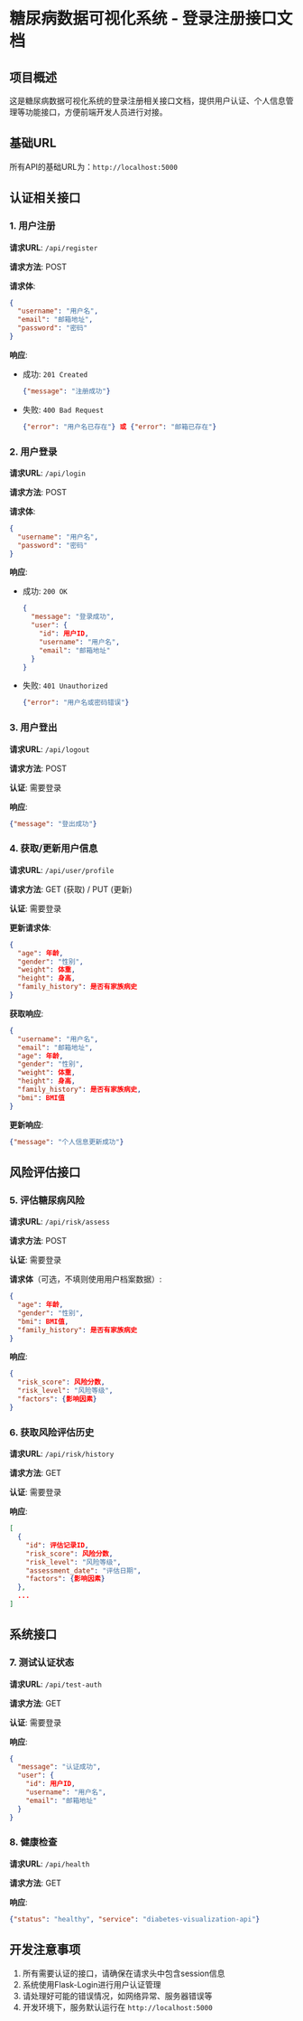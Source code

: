 # 糖尿病数据可视化系统 - 登录注册接口文档

## 项目概述

这是糖尿病数据可视化系统的登录注册相关接口文档，提供用户认证、个人信息管理等功能接口，方便前端开发人员进行对接。

## 基础URL

所有API的基础URL为：`http://localhost:5000`

## 认证相关接口

### 1. 用户注册

**请求URL**: `/api/register`

**请求方法**: POST

**请求体**: 
```json
{
  "username": "用户名",
  "email": "邮箱地址",
  "password": "密码"
}
```

**响应**: 
- 成功: `201 Created`
  ```json
  {"message": "注册成功"}
  ```
- 失败: `400 Bad Request`
  ```json
  {"error": "用户名已存在"} 或 {"error": "邮箱已存在"}
  ```

### 2. 用户登录

**请求URL**: `/api/login`

**请求方法**: POST

**请求体**: 
```json
{
  "username": "用户名",
  "password": "密码"
}
```

**响应**: 
- 成功: `200 OK`
  ```json
  {
    "message": "登录成功",
    "user": {
      "id": 用户ID,
      "username": "用户名",
      "email": "邮箱地址"
    }
  }
  ```
- 失败: `401 Unauthorized`
  ```json
  {"error": "用户名或密码错误"}
  ```

### 3. 用户登出

**请求URL**: `/api/logout`

**请求方法**: POST

**认证**: 需要登录

**响应**: 
```json
{"message": "登出成功"}
```

### 4. 获取/更新用户信息

**请求URL**: `/api/user/profile`

**请求方法**: GET (获取) / PUT (更新)

**认证**: 需要登录

**更新请求体**: 
```json
{
  "age": 年龄,
  "gender": "性别",
  "weight": 体重,
  "height": 身高,
  "family_history": 是否有家族病史
}
```

**获取响应**: 
```json
{
  "username": "用户名",
  "email": "邮箱地址",
  "age": 年龄,
  "gender": "性别",
  "weight": 体重,
  "height": 身高,
  "family_history": 是否有家族病史,
  "bmi": BMI值
}
```

**更新响应**: 
```json
{"message": "个人信息更新成功"}
```

## 风险评估接口

### 5. 评估糖尿病风险

**请求URL**: `/api/risk/assess`

**请求方法**: POST

**认证**: 需要登录

**请求体**（可选，不填则使用用户档案数据）: 
```json
{
  "age": 年龄,
  "gender": "性别",
  "bmi": BMI值,
  "family_history": 是否有家族病史
}
```

**响应**: 
```json
{
  "risk_score": 风险分数,
  "risk_level": "风险等级",
  "factors": {影响因素}
}
```

### 6. 获取风险评估历史

**请求URL**: `/api/risk/history`

**请求方法**: GET

**认证**: 需要登录

**响应**: 
```json
[
  {
    "id": 评估记录ID,
    "risk_score": 风险分数,
    "risk_level": "风险等级",
    "assessment_date": "评估日期",
    "factors": {影响因素}
  },
  ...
]
```

## 系统接口

### 7. 测试认证状态

**请求URL**: `/api/test-auth`

**请求方法**: GET

**认证**: 需要登录

**响应**: 
```json
{
  "message": "认证成功",
  "user": {
    "id": 用户ID,
    "username": "用户名",
    "email": "邮箱地址"
  }
}
```

### 8. 健康检查

**请求URL**: `/api/health`

**请求方法**: GET

**响应**: 
```json
{"status": "healthy", "service": "diabetes-visualization-api"}
```

## 开发注意事项

1. 所有需要认证的接口，请确保在请求头中包含session信息
2. 系统使用Flask-Login进行用户认证管理
3. 请处理好可能的错误情况，如网络异常、服务器错误等
4. 开发环境下，服务默认运行在 `http://localhost:5000`